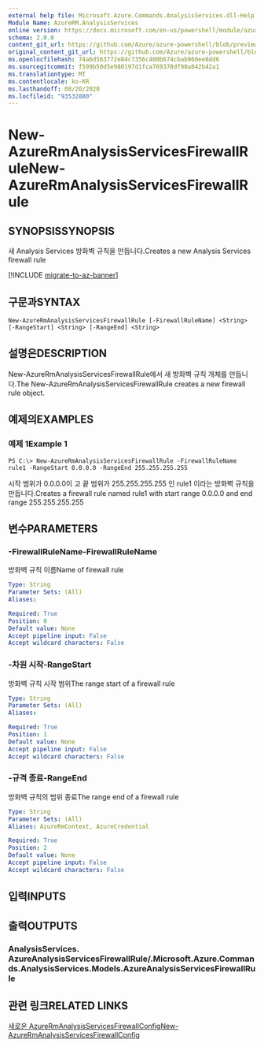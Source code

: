 ```yaml
---
external help file: Microsoft.Azure.Commands.AnalysisServices.dll-Help.xml
Module Name: AzureRM.AnalysisServices
online version: https://docs.microsoft.com/en-us/powershell/module/azurerm.analysisservices/new-azurermanalysisservicesfirewallrule
schema: 2.0.0
content_git_url: https://github.com/Azure/azure-powershell/blob/preview/src/ResourceManager/AnalysisServices/Commands.AnalysisServices/help/New-AzureRmAnalysisServicesFirewallRule.md
original_content_git_url: https://github.com/Azure/azure-powershell/blob/preview/src/ResourceManager/AnalysisServices/Commands.AnalysisServices/help/New-AzureRmAnalysisServicesFirewallRule.md
ms.openlocfilehash: 74a6d563772e84c7356c400b674cbab960ee8dd6
ms.sourcegitcommit: f599b50d5e980197d1fca769378df90a842b42a1
ms.translationtype: MT
ms.contentlocale: ko-KR
ms.lasthandoff: 08/20/2020
ms.locfileid: "93532880"
---
```

# <span data-ttu-id="50918-101">New-AzureRmAnalysisServicesFirewallRule</span><span class="sxs-lookup"><span data-stu-id="50918-101">New-AzureRmAnalysisServicesFirewallRule</span></span>

## <span data-ttu-id="50918-102">SYNOPSIS</span><span class="sxs-lookup"><span data-stu-id="50918-102">SYNOPSIS</span></span>
<span data-ttu-id="50918-103">새 Analysis Services 방화벽 규칙을 만듭니다.</span><span class="sxs-lookup"><span data-stu-id="50918-103">Creates a new Analysis Services firewall rule</span></span>

[!INCLUDE [migrate-to-az-banner](../../includes/migrate-to-az-banner.md)]

## <span data-ttu-id="50918-104">구문과</span><span class="sxs-lookup"><span data-stu-id="50918-104">SYNTAX</span></span>

```
New-AzureRmAnalysisServicesFirewallRule [-FirewallRuleName] <String> [-RangeStart] <String> [-RangeEnd] <String>
```

## <span data-ttu-id="50918-105">설명은</span><span class="sxs-lookup"><span data-stu-id="50918-105">DESCRIPTION</span></span>
<span data-ttu-id="50918-106">New-AzureRmAnalysisServicesFirewallRule에서 새 방화벽 규칙 개체를 만듭니다.</span><span class="sxs-lookup"><span data-stu-id="50918-106">The New-AzureRmAnalysisServicesFirewallRule creates a new firewall rule object.</span></span>

## <span data-ttu-id="50918-107">예제의</span><span class="sxs-lookup"><span data-stu-id="50918-107">EXAMPLES</span></span>

### <span data-ttu-id="50918-108">예제 1</span><span class="sxs-lookup"><span data-stu-id="50918-108">Example 1</span></span>
```
PS C:\> New-AzureRmAnalysisServicesFirewallRule -FirewallRuleName rule1 -RangeStart 0.0.0.0 -RangeEnd 255.255.255.255
```

<span data-ttu-id="50918-109">시작 범위가 0.0.0.0이 고 끝 범위가 255.255.255.255 인 rule1 이라는 방화벽 규칙을 만듭니다.</span><span class="sxs-lookup"><span data-stu-id="50918-109">Creates a firewall rule named rule1 with start range 0.0.0.0 and end range 255.255.255.255</span></span>

## <span data-ttu-id="50918-110">변수</span><span class="sxs-lookup"><span data-stu-id="50918-110">PARAMETERS</span></span>

### <span data-ttu-id="50918-111">-FirewallRuleName</span><span class="sxs-lookup"><span data-stu-id="50918-111">-FirewallRuleName</span></span>
<span data-ttu-id="50918-112">방화벽 규칙 이름</span><span class="sxs-lookup"><span data-stu-id="50918-112">Name of firewall rule</span></span>

```yaml
Type: String
Parameter Sets: (All)
Aliases: 

Required: True
Position: 0
Default value: None
Accept pipeline input: False
Accept wildcard characters: False
```

### <span data-ttu-id="50918-113">-차원 시작</span><span class="sxs-lookup"><span data-stu-id="50918-113">-RangeStart</span></span>
<span data-ttu-id="50918-114">방화벽 규칙 시작 범위</span><span class="sxs-lookup"><span data-stu-id="50918-114">The range start of a firewall rule</span></span>

```yaml
Type: String
Parameter Sets: (All)
Aliases: 

Required: True
Position: 1
Default value: None
Accept pipeline input: False
Accept wildcard characters: False
```

### <span data-ttu-id="50918-115">-규격 종료</span><span class="sxs-lookup"><span data-stu-id="50918-115">-RangeEnd</span></span>
<span data-ttu-id="50918-116">방화벽 규칙의 범위 종료</span><span class="sxs-lookup"><span data-stu-id="50918-116">The range end of a firewall rule</span></span>

```yaml
Type: String
Parameter Sets: (All)
Aliases: AzureRmContext, AzureCredential

Required: True
Position: 2
Default value: None
Accept pipeline input: False
Accept wildcard characters: False
```

## <span data-ttu-id="50918-117">입력</span><span class="sxs-lookup"><span data-stu-id="50918-117">INPUTS</span></span>

## <span data-ttu-id="50918-118">출력</span><span class="sxs-lookup"><span data-stu-id="50918-118">OUTPUTS</span></span>

### <span data-ttu-id="50918-119">AnalysisServices. AzureAnalysisServicesFirewallRule/.</span><span class="sxs-lookup"><span data-stu-id="50918-119">Microsoft.Azure.Commands.AnalysisServices.Models.AzureAnalysisServicesFirewallRule</span></span>

## <span data-ttu-id="50918-120">관련 링크</span><span class="sxs-lookup"><span data-stu-id="50918-120">RELATED LINKS</span></span>

[<span data-ttu-id="50918-121">새로운 AzureRmAnalysisServicesFirewallConfig</span><span class="sxs-lookup"><span data-stu-id="50918-121">New-AzureRmAnalysisServicesFirewallConfig</span></span>](./New-AzureRmAnalysisServicesFirewallConfig.md)

